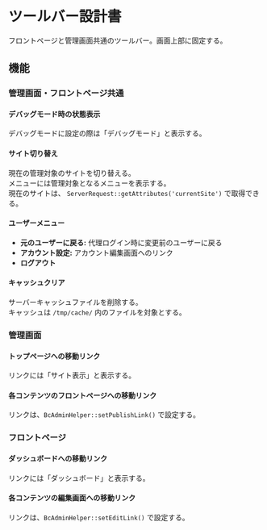 # ツールバー設計書

フロントページと管理画面共通のツールバー。画面上部に固定する。

## 機能

### 管理画面・フロントページ共通

#### デバッグモード時の状態表示
デバッグモードに設定の際は「デバッグモード」と表示する。

#### サイト切り替え
現在の管理対象のサイトを切り替える。  
メニューには管理対象となるメニューを表示する。  
現在のサイトは、 `ServerRequest::getAttributes('currentSite')` で取得できる。

#### ユーザーメニュー
  - **元のユーザーに戻る:** 代理ログイン時に変更前のユーザーに戻る
  - **アカウント設定:** アカウント編集画面へのリンク
  - **ログアウト**

#### キャッシュクリア
サーバーキャッシュファイルを削除する。  
キャッシュは `/tmp/cache/` 内のファイルを対象とする。

 
### 管理画面

#### トップページへの移動リンク
リンクには「サイト表示」と表示する。

#### 各コンテンツのフロントページへの移動リンク
リンクは、`BcAdminHelper::setPublishLink()` で設定する。

 
### フロントページ

#### ダッシュボードへの移動リンク
リンクには「ダッシュボード」と表示する。

#### 各コンテンツの編集画面への移動リンク
リンクは、`BcAdminHelper::setEditLink()` で設定する。


